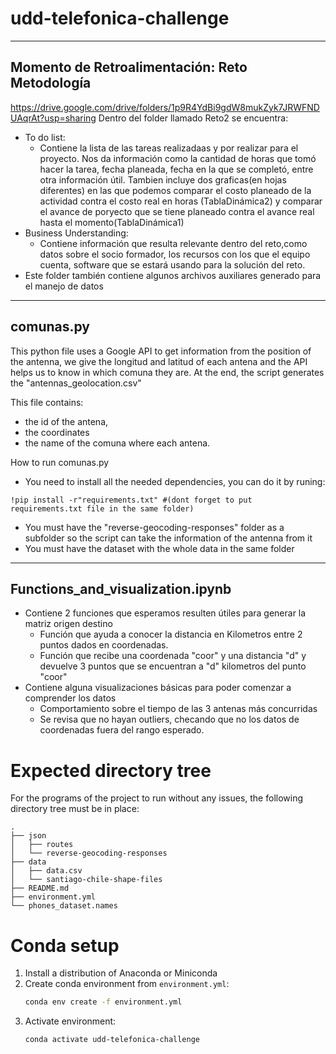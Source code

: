 # udd-telefonica-challenge
-----------------------------------------------------------------------------------------------------------------------------------------------
## Momento de Retroalimentación: Reto Metodología 
https://drive.google.com/drive/folders/1p9R4YdBi9gdW8mukZyk7JRWFNDUAqrAt?usp=sharing
Dentro del folder llamado Reto2 se encuentra:
- To do list:
	- Contiene la lista de las tareas realizadaas y por realizar para el proyecto. Nos da información como la cantidad de horas que tomó hacer la tarea,
		fecha planeada, fecha en la que se completó, entre otra información útil. Tambien incluye dos graficas(en hojas diferentes) en las que podemos
		comparar el costo planeado de la actividad contra el costo real en horas (TablaDinámica2) y comparar el avance de poryecto que se tiene planeado
		contra el avance real hasta el momento(TablaDinámica1)
- Business Understanding:
	- Contiene información que resulta relevante dentro del reto,como datos sobre el socio formador, los recursos con los que el equipo cuenta, 
		software que se estará usando para la solución del reto. 
- Este folder también contiene algunos archivos auxiliares generado para el manejo de datos
	
-----------------------------------------------------------------------------------------------------------------------------------------------------

## comunas.py

This python file uses a Google API to get information from the position of the antenna,
we give the longitud and latitud of each antena and the API helps us to know in which 
comuna they are. At the end, the script generates the "antennas_geolocation.csv"

This file contains:
- the id of the antena,
- the coordinates
- the name of the comuna where each antena. 

How to run comunas.py

- You need to install all the needed dependencies, you can do it by runing:
```
!pip install -r"requirements.txt" #(dont forget to put requirements.txt file in the same folder)
```
- You must have the "reverse-geocoding-responses" folder as a subfolder so the script can take the information
	of the antenna from it
- You must have the dataset with the whole data in the same folder

-------------------------------------------------------------------------------------------------------------------------------------------------------
## Functions_and_visualization.ipynb

- Contiene 2 funciones que esperamos resulten útiles para generar la matriz origen destino
	- Función que ayuda a conocer la distancia en Kilometros entre 2 puntos dados en coordenadas. 
	- Función que recibe una coordenada "coor" y una distancia "d" y devuelve 3 puntos que se encuentran a "d" kilometros del punto "coor"
- Contiene alguna visualizaciones básicas para poder comenzar a comprender los datos
	- Comportamiento sobre el tiempo de las 3 antenas más concurridas
	- Se revisa que no hayan outliers, checando que no los datos de coordenadas fuera del rango esperado.

# Expected directory tree
For the programs of the project to run without any issues, the 
following directory tree must be in place:
```
.
├── json
│   ├── routes
│   └── reverse-geocoding-responses
├── data
│   ├── data.csv
│   └── santiago-chile-shape-files
├── README.md
├── environment.yml
└── phones_dataset.names
```

# Conda setup
1. Install a distribution of Anaconda or Miniconda
2. Create conda environment from `environment.yml`:
	```sh
	conda env create -f environment.yml
	```
3. Activate environment:
	```sh
	conda activate udd-telefonica-challenge
	```
